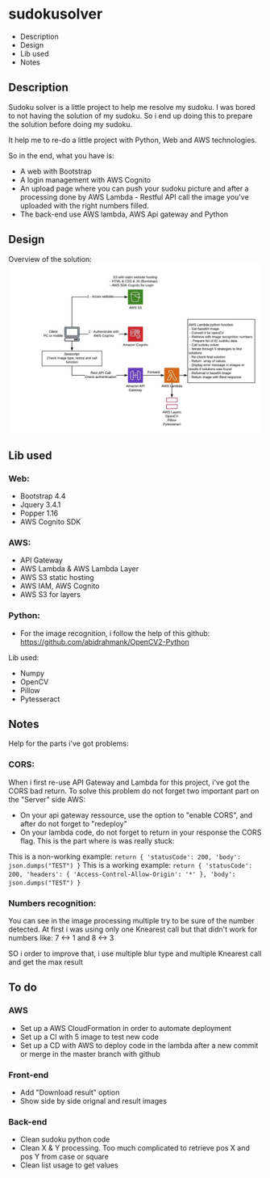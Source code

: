 # sudokusolver

* Description
* Design
* Lib used
* Notes

## Description

Sudoku solver is a little project to help me resolve my sudoku. I was bored to not having the solution of my sudoku. So i end up doing this to prepare the solution before doing my sudoku.

It help me to re-do a little project with Python, Web and AWS technologies.

So in the end, what you have is:
 - A web with Bootstrap
 - A login management with AWS Cognito
 - An upload page where you can push your sudoku picture and after a processing done by AWS Lambda - Restful API call the image you've uploaded with the right numbers filled.
 - The back-end use AWS lambda, AWS Api gateway and Python

## Design

Overview of the solution:
![AWS Sudoku Solver - By Wallouf](https://raw.githubusercontent.com/wallouf/sudokusolver/master/help/GITHUB-WALLOUF-AWS_Sudoku_Solver.jpeg)


## Lib used

### Web:
* Bootstrap 4.4
* Jquery 3.4.1
* Popper 1.16
* AWS Cognito SDK

### AWS:
* API Gateway
* AWS Lambda & AWS Lambda Layer
* AWS S3 static hosting
* AWS IAM, AWS Cognito
* AWS S3 for layers

### Python:
* For the image recognition, i follow the help of this github: https://github.com/abidrahmank/OpenCV2-Python

Lib used:
* Numpy
* OpenCV
* Pillow
* Pytesseract

## Notes
Help for the parts i've got problems:

### CORS:
When i first re-use API Gateway and Lambda for this project, i've got the CORS bad return.
To solve this problem do not forget two important part on the "Server" side AWS:
* On your api gateway ressource, use the option to "enable CORS", and after do not forget to "redeploy"
* On your lambda code, do not forget to return in your response the CORS flag. This is the part where is was really stuck:

This is a non-working example:
`
return {
        'statusCode': 200,
        'body': json.dumps("TEST")
    }
`
This is a working example:
`
return {
        'statusCode': 200,
        'headers': {
            'Access-Control-Allow-Origin': '*'
        },
        'body': json.dumps("TEST")
    }
`

### Numbers recognition:
You can see in the image processing multiple try to be sure of the number detected.
At first i was using only one Knearest call but that didn't work for numbers like: 7 <-> 1 and 8 <-> 3

SO i order to improve that, i use multiple blur type and multiple Knearest call and get the max result

## To do

### AWS
* Set up a AWS CloudFormation in order to automate deployment
* Set up a CI with 5 image to test new code
* Set up a CD with AWS to deploy code in the lambda after a new commit or merge in the master branch with github

### Front-end
* Add "Download result" option
* Show side by side orignal and result images

### Back-end
* Clean sudoku python code
* Clean X & Y processing. Too much complicated to retrieve pos X and pos Y from case or square
* Clean list usage to get values